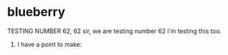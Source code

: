 # blueberry

TESTING NUMBER 62, 62 sir, we are testing number 62
i'm testing this too.
1. I have a point to make:
